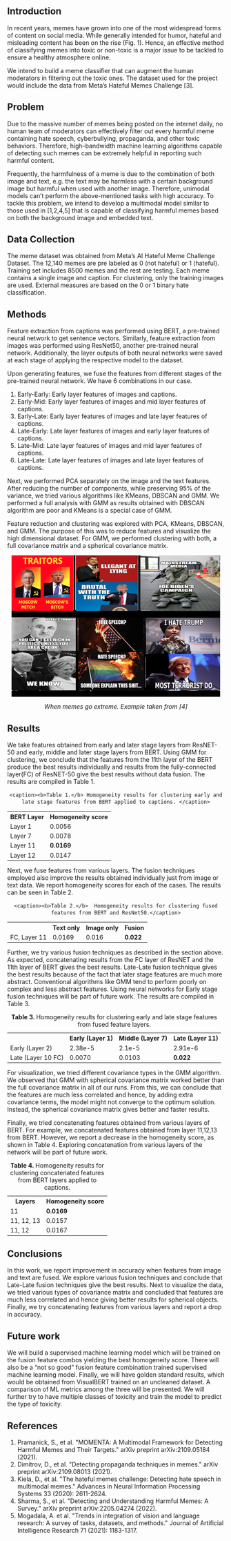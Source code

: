 <!-- ## Classifying Toxic Memes with Artificial Intelligence -->

## Introduction

In recent years, memes have grown into one of the most widespread forms of content on social media. While generally intended for humor, hateful and misleading content has been on the rise (Fig. 1).  Hence, an effective method of classifying memes into toxic or non-toxic is a major issue to be tackled to ensure a healthy atmosphere online. 

We intend to build a meme classifier that can augment the human moderators in filtering out the toxic ones. The dataset used for the project would include the data from Meta’s Hateful Memes Challenge [3].


## Problem

Due to the massive number of memes being posted on the internet daily, no human team of moderators can effectively filter out every harmful meme containing hate speech, cyberbullying, propaganda, and other toxic behaviors. Therefore, high-bandwidth machine learning algorithms capable of detecting such memes can be extremely helpful in reporting such harmful content. 

Frequently, the harmfulness of a meme is due to the combination of both image and text, e.g. the text may be harmless with a certain background image but harmful when used with another image. Therefore, unimodal models can’t perform the above-mentioned tasks with high accuracy. To tackle this problem, we intend to develop a multimodal model similar to those used in [1,2,4,5] that is capable of classifying harmful memes based on both the background image and embedded text.

## Data Collection

The meme dataset was obtained from Meta’s AI Hateful Meme Challenge Dataset.  The 12,140 memes are pre labeled as 0 (not hateful) or 1 (hateful).  Training set includes 8500 memes and the rest are testing.  Each meme contains a single image and caption.  For clustering, only the training images are used.  External measures are based on the 0 or 1 binary hate classification. 

## Methods

Feature extraction from captions was performed using BERT, a pre-trained neural network to get sentence vectors. Similarly, feature extraction from images was performed using ResNet50, another pre-trained neural network.  Additionally, the layer outputs of both neural networks were saved at each stage of applying the respective model to the dataset.

Upon generating features, we fuse the features from different stages of the pre-trained neural network. We have 6 combinations in our case. 
1. Early-Early: Early layer features of images and captions.
2. Early-Mid: Early layer features of images and mid layer features of captions.
3. Early-Late: Early layer features of images and late layer features of captions. 
4. Late-Early: Late layer features of images and early layer features of captions.
5. Late-Mid: Late layer features of images and mid layer features of captions.
6. Late-Late: Late layer features of images and late layer features of captions. 

Next, we performed PCA separately on the image and the text features. After reducing the number of components, while preserving 95% of the variance, we tried various algorithms like KMeans, DBSCAN and GMM. We performed a full analysis with GMM as results obtained with DBSCAN algorithm are poor and KMeans is a special case of GMM.

Feature reduction and clustering was explored with PCA, KMeans, DBSCAN, and GMM.  The purpose of this was to reduce features and visualize the high dimensional dataset. For GMM, we performed clustering with both, a full covariance matrix and a spherical covariance matrix. 

<p align="center">
    <img align="center" src="/Screen Shot 2022-07-16 at 6.44.31 PM.png" />
</p>
<p align="center">
    <em>When memes go extreme. Example taken from [4]</em>
</p>

 



## Results

We take features obtained from early and later stage layers from ResNET-50 and early, middle and later stage layers from BERT. Using GMM for clustering, we conclude that the features from the 11th layer of the BERT produce the best results individually and results from the fully-connected layer(FC) of ResNET-50 give the best results without data fusion. The results are compiled in Table 1.



<center>
<table class="center">

    <caption><b>Table 1.</b> Homogeneity results for clustering early and late stage features from BERT applied to captions. </caption>

<tr>

<th>BERT Layer </th>

<th>Homogeneity score
</th>

</tr>

<tr>

<td>Layer 1</td>

<td>0.0056</td>

</tr>

<tr>

<td> Layer 7 </td>

<td>0.0078</td>

</tr>
 
<tr>

<td>Layer 11</td>

<td><b>0.0169</b></td>

</tr>

<tr>

<td>Layer 12</td>

<td>0.0147</td>

</tr>

</table>
</center>


Next, we fuse features from various layers. The fusion techniques employed also improve the results obtained individually just from image or text data. We report homogeneity scores for each of the cases.  The results can be seen in Table 2.

<center>

<table class="center">

    <caption><b>Table 2.</b>  Homogeneity results for clustering fused features from BERT and ResNet50.</caption>

<tr>

<th> </th>
<th>Text only</th>
<th>Image only</th>
<th>Fusion</th>

</tr>
 
<tr>
 <td> FC, Layer 11</td>
 <td> 0.0169 </td>
 <td> 0.016 </td>
 <td> <b>0.022</b> </td>
</tr>

</table>
</center>

Further, we try various fusion techniques as described in the section above. As expected, concatenating results from the FC layer of ResNET and the 11th layer of BERT gives the best results. Late-Late fusion technique gives the best results because of the fact that later stage features are much more abstract. Conventional algorithms like GMM tend to perform poorly on complex and less abstract features. Using neural networks for Early stage fusion techniques will be part of future work. The results are compiled in Table 3.

<center>
<table class="center">

<caption><b>Table 3.</b>  Homogeneity results for clustering early and late stage features from fused feature layers.</caption>

<tr>

<th> </th>
<th>Early (Layer 1)</th>
<th>Middle (Layer 7)</th>
<th>Late (Layer 11)</th>

</tr>
 
<tr>
 <td> Early (Layer 2) </td>
 <td> 2.38e-5 </td>
 <td> 2.1e-5 </td>
 <td> 2.91e-6 </td>
</tr>
 
<tr>
 <td> Late (Layer 10 FC)</td>
 <td> 0.0070 </td>
 <td> 0.0103 </td>
 <td> <b>0.022</b> </td>
</tr>

</table>
</center>    
    

For visualization, we tried different covariance types in the GMM algorithm. We observed that GMM with spherical covariance matrix worked better than the full covariance matrix in all of our runs. From this, we can conclude that the features are much less correlated and hence, by adding extra covariance terms, the model might not converge to the optimum solution. Instead, the spherical covariance matrix gives better and faster results. 

Finally, we tried concatenating features obtained from various layers of BERT. For example, we concatenated features obtained from layer 11,12,13 from BERT. However, we report a decrease in the homogeneity score, as shown in Table 4. Exploring concatenation from various layers of the network will be part of future work.

<center>
<table class="center">

<caption><b>Table 4.</b>  Homogeneity results for clustering concatenated features from BERT layers applied to captions.</caption>

<tr>

<th> Layers </th>

<th>Homogeneity score</th>

</tr>

<tr>

<td>11</td>

 <td><b>0.0169</b></td>

</tr>

<tr>

<td> 11, 12, 13 </td>

<td> 0.0157 </td>

</tr>
 
<tr>

<td>11, 12</td>

<td>0.0167</td>

</tr>

</table>
</center>

## Conclusions

In this work, we report improvement in accuracy when features from image and text are fused. We explore various fusion techniques and conclude that Late-Late fusion techniques give the best results. Next to visualize the data, we tried various types of covariance matrix and concluded that features are much less correlated and hence giving better results for spherical objects. Finally, we try concatenating features from various layers and report a drop in accuracy.

## Future work

We will build a supervised machine learning model which will be trained on the fusion feature combos yielding the best homogeneity score. There will also be a “not so good” fusion feature combination trained supervised machine learning model. Finally, we will have golden standard results, which would be obtained from VisualBERT trained on an uncleaned dataset. A comparison of ML metrics among the three will be presented. We will further try to have multiple classes of toxicity and train the model to predict the type of toxicity. 

## References

1. Pramanick, S., et al. "MOMENTA: A Multimodal Framework for Detecting Harmful Memes and Their Targets." arXiv preprint arXiv:2109.05184 (2021).
2. Dimitrov, D., et al. "Detecting propaganda techniques in memes." arXiv preprint arXiv:2109.08013 (2021).
3. Kiela, D., et al. "The hateful memes challenge: Detecting hate speech in multimodal memes." Advances in Neural Information Processing Systems 33 (2020): 2611-2624.
4. Sharma, S., et al. "Detecting and Understanding Harmful Memes: A Survey." arXiv preprint arXiv:2205.04274 (2022).
5. Mogadala, A. et al. "Trends in integration of vision and language research: A survey of tasks, datasets, and methods." Journal of Artificial Intelligence Research 71 (2021): 1183-1317.
